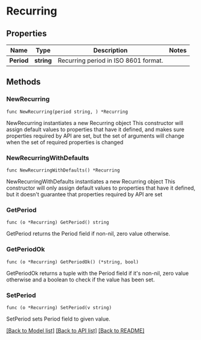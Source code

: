 # Recurring

## Properties

Name | Type | Description | Notes
------------ | ------------- | ------------- | -------------
**Period** | **string** | Recurring period in ISO 8601 format. | 

## Methods

### NewRecurring

`func NewRecurring(period string, ) *Recurring`

NewRecurring instantiates a new Recurring object
This constructor will assign default values to properties that have it defined,
and makes sure properties required by API are set, but the set of arguments
will change when the set of required properties is changed

### NewRecurringWithDefaults

`func NewRecurringWithDefaults() *Recurring`

NewRecurringWithDefaults instantiates a new Recurring object
This constructor will only assign default values to properties that have it defined,
but it doesn't guarantee that properties required by API are set

### GetPeriod

`func (o *Recurring) GetPeriod() string`

GetPeriod returns the Period field if non-nil, zero value otherwise.

### GetPeriodOk

`func (o *Recurring) GetPeriodOk() (*string, bool)`

GetPeriodOk returns a tuple with the Period field if it's non-nil, zero value otherwise
and a boolean to check if the value has been set.

### SetPeriod

`func (o *Recurring) SetPeriod(v string)`

SetPeriod sets Period field to given value.



[[Back to Model list]](../README.md#documentation-for-models) [[Back to API list]](../README.md#documentation-for-api-endpoints) [[Back to README]](../README.md)


